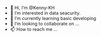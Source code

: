 - 👋 Hi, I’m @Kenny-KH
- 👀 I’m interested in data seacurity.
- 🌱 I’m currently learning basic developing
- 💞️ I’m looking to collaborate on ...
- 📫 How to reach me ...

<!---
Kenny-KH/Kenny-KH is a ✨ special ✨ repository because its `README.md` (this file) appears on your GitHub profile.
You can click the Preview link to take a look at your changes.
--->
